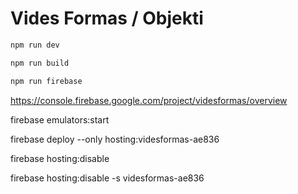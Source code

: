 # Vides Formas / Objekti

``` bash
npm run dev

npm run build

npm run firebase
```

https://console.firebase.google.com/project/videsformas/overview



firebase emulators:start

firebase deploy --only hosting:videsformas-ae836

firebase hosting:disable

firebase hosting:disable -s videsformas-ae836
